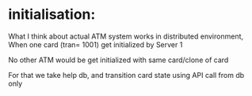 # initialisation:

What I think about actual ATM system works in distributed environment, When one card (tran= 1001)
get initialized by Server 1 

No other ATM would be get initialized with same card/clone of card

For that we take help db, and transition card state using API call from db only